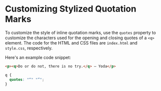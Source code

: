 # Customizing Stylized Quotation Marks

To customize the style of inline quotation marks, use the `quotes` property to customize the characters used for the opening and closing quotes of a `<q>` element. The code for the HTML and CSS files are `index.html` and `style.css`, respectively.

Here's an example code snippet:

```html
<p><q>Do or do not, there is no try.</q> – Yoda</p>
```

```css
q {
  quotes: "“" "”";
}
```
